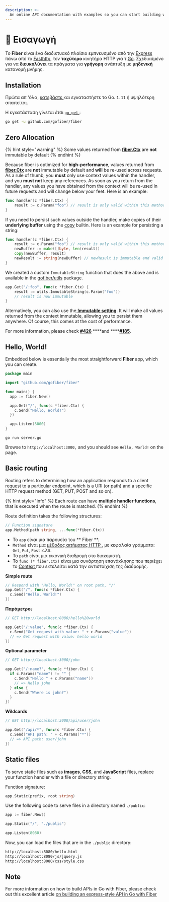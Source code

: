 ```yaml
---
description: >-
  An online API documentation with examples so you can start building web apps with Fiber right away!
---
```


# 📖 Εισαγωγή

Το **Fiber** είναι ένα διαδικτυακό πλαίσιο εμπνευσμένο από την [Express](https://github.com/expressjs/express)  πάνω από το [Fasthttp](https://github.com/valala/fasthttp), τον  **ταχύτερο**  κινητήρα HTTP για τ [Go](https://golang.org/doc/). Σχεδιασμένο για να  **διευκολύνει** τα πράγματα για **γρήγορη** ανάπτυξη με **μηδενική**  κατανομή μνήμης.

## Installation

Πρώτα απ 'όλα, [ κατεβάστε ](https://golang.org/dl/) και εγκαταστήστε το Go. ` 1.11 ` ή υψηλότερη απαιτείται.

Η εγκατάσταση γίνεται έτσι [ ` go get ` ](https://golang.org/cmd/go/#hdr-Add_dependencies_to_current_module_and_install_them):

```bash
go get -u github.com/gofiber/fiber
```

## Zero Allocation

{% hint style="warning" %}
Some values returned from [**fiber.Ctx**](ctx.md) are **not** immutable by default
{% endhint %}

Because fiber is optimized for  **high-performance**, values returned from [**fiber.Ctx**](ctx.md) are **not** immutable by default and **will** be re-used across requests. As a rule of thumb, you **must** only use context values within the handler, and you **must not** keep any references. As soon as you return from the handler, any values you have obtained from the context will be re-used in future requests and will change below your feet. Here is an example:

```go
func handler(c *fiber.Ctx) {
    result := c.Param("foo") // result is only valid within this method
}
```

If you need to persist such values outside the handler, make copies of their **underlying buffer** using the [copy](https://golang.org/pkg/builtin/#copy) builtin. Here is an example for persisting a string:

```go
func handler(c *fiber.Ctx) {
    result := c.Param("foo") // result is only valid within this method
    newBuffer := make([]byte, len(result))
    copy(newBuffer, result)
    newResult := string(newBuffer) // newResult is immutable and valid forever
}
```

We created a custom `ImmutableString` function that does the above and is available in the [gofiber/utils](https://github.com/gofiber/utils) package.

```go
app.Get("/:foo", func(c *fiber.Ctx) {
    result := utils.ImmutableString(c.Param("foo")) 
    // result is now immutable
}
```

Alternatively, you can also use the[ **Immutable setting**](app.md#settings). It will make all values returned from the context immutable, allowing you to persist them anywhere. Of course, this comes at the cost of performance.

For more information, please check [**\#426**](https://github.com/gofiber/fiber/issues/426) ****and ****[**\#185**](https://github.com/gofiber/fiber/issues/185).

## Hello, World!

Embedded below is essentially the most straightforward **Fiber** app, which you can create.

```go
package main

import "github.com/gofiber/fiber"

func main() {
  app := fiber.New()

  app.Get("/", func(c *fiber.Ctx) {
    c.Send("Hello, World!")
  })

  app.Listen(3000)
}
```

```text
go run server.go
```

Browse to `http://localhost:3000,` and you should see `Hello, World!` on the page.

## Basic routing

Routing refers to determining how an application responds to a client request to a particular endpoint, which is a URI \(or path\) and a specific HTTP request method \(GET, PUT, POST and so on\).

{% hint style="info" %}
Each route can have **multiple handler functions**, that is executed when the route is matched.
{% endhint %}

Route definition takes the following structures:

```go
// Function signature
app.Method(path string, ...func(*fiber.Ctx))
```

* Το ` app ` είναι μια παρουσία του ** Fiber **.
* ` Method ` είναι μια [ μέθοδος αιτήματος HTTP ](https://fiber.wiki/application#methods), με κεφαλαία γράμματα: `Get`, `Put`, `Post` κ.λπ.
* Το ` path ` είναι μια εικονική διαδρομή στο διακομιστή.
* Το ` func (* fiber.Ctx) ` είναι μια συνάρτηση επανάκλησης που περιέχει το [ Context ](https://fiber.wiki/context) που εκτελείται κατά την αντιστοίχιση της διαδρομής.

**Simple route**

```go
// Respond with "Hello, World!" on root path, "/"
app.Get("/", func(c *fiber.Ctx) {
  c.Send("Hello, World!")
})
```

**Παράμετροι**

```go
// GET http://localhost:8080/hello%20world

app.Get("/:value", func(c *fiber.Ctx) {
  c.Send("Get request with value: " + c.Params("value"))
  // => Get request with value: hello world
})
```

**Optional parameter**

```go
// GET http://localhost:3000/john

app.Get("/:name?", func(c *fiber.Ctx) {
  if c.Params("name") != "" {
    c.Send("Hello " + c.Params("name"))
    // => Hello john
  } else {
    c.Send("Where is john?")
  }
})
```

**Wildcards**

```go
// GET http://localhost:3000/api/user/john

app.Get("/api/*", func(c *fiber.Ctx) {
  c.Send("API path: " + c.Params("*"))
  // => API path: user/john
})
```

## Static files

To serve static files such as **images**, **CSS**, and **JavaScript** files, replace your function handler with a file or directory string.

Function signature:

```go
app.Static(prefix, root string)
```

Use the following code to serve files in a directory named `./public`:

```go
app := fiber.New()

app.Static("/", "./public") 

app.Listen(8080)
```

Now, you can load the files that are in the `./public` directory:

```bash
http://localhost:8080/hello.html
http://localhost:8080/js/jquery.js
http://localhost:8080/css/style.css
```

## Note

For more information on how to build APIs in Go with Fiber, please check out this excellent article [on building an express-style API in Go with Fiber](https://blog.logrocket.com/express-style-api-go-fiber/)

